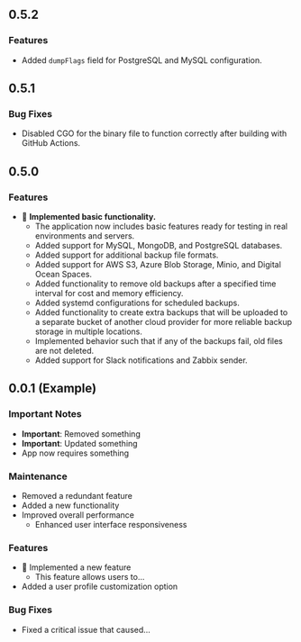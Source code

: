 ## 0.5.2
### Features
- Added `dumpFlags` field for PostgreSQL and MySQL configuration.

## 0.5.1
### Bug Fixes
- Disabled CGO for the binary file to function correctly after building with GitHub Actions.

## 0.5.0
### Features
- :tada: **Implemented basic functionality.**
  - The application now includes basic features ready for testing in real environments and servers.
  - Added support for MySQL, MongoDB, and PostgreSQL databases.
  - Added support for additional backup file formats.
  - Added support for AWS S3, Azure Blob Storage, Minio, and Digital Ocean Spaces.
  - Added functionality to remove old backups after a specified time interval for cost and memory efficiency.
  - Added systemd configurations for scheduled backups.
  - Added functionality to create extra backups that will be uploaded to a separate bucket of another cloud provider for more reliable backup storage in multiple locations.
  - Implemented behavior such that if any of the backups fail, old files are not deleted.
  - Added support for Slack notifications and Zabbix sender.

## 0.0.1 (Example)

### Important Notes

- **Important**: Removed something
- **Important**: Updated something
- App now requires something

### Maintenance

- Removed a redundant feature
- Added a new functionality
- Improved overall performance
    - Enhanced user interface responsiveness

### Features

- :tada: Implemented a new feature
    - This feature allows users to...
- Added a user profile customization option

### Bug Fixes

- Fixed a critical issue that caused...